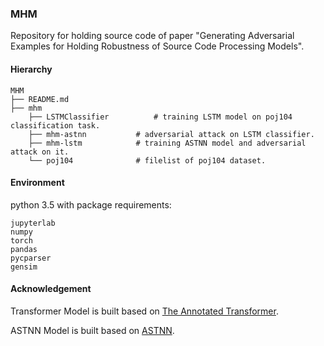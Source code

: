 ### MHM

Repository for holding source code of paper "Generating Adversarial Examples for Holding Robustness of Source Code Processing Models".


#### Hierarchy

```
MHM
├── README.md
├── mhm
    ├── LSTMClassifier			# training LSTM model on poj104 classification task.
    ├── mhm-astnn			# adversarial attack on LSTM classifier.
    ├── mhm-lstm			# training ASTNN model and adversarial attack on it.
    └── poj104				# filelist of poj104 dataset.
```


#### Environment
python 3.5 with package requirements:
```
jupyterlab
numpy
torch
pandas
pycparser
gensim
```

#### Acknowledgement

Transformer Model is built based on [The Annotated Transformer](http://nlp.seas.harvard.edu/2018/04/03/attention.html).

ASTNN Model is built based on [ASTNN](https://github.com/zhangj111/astnn).
